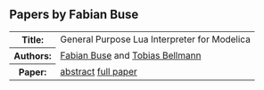 ## Papers by Fabian Buse
<table><tr><th>Title:</th>
<td>General Purpose Lua Interpreter for Modelica</td>
</tr>
<tr><th>Authors:</th>
<td>
<a href="/proceedings/authors/FabianBuse">Fabian Buse</a> and <a href="/proceedings/authors/TobiasBellmann">Tobias Bellmann</a></td>
</tr>
<tr><th>Paper:</th>
<td><a href="/abstracts/abstract_6A_1">abstract</a> <a href="/proceedings/papers/Modelica2021session6A_paper1.pdf">full paper</a></td>
</tr>
</table><br>
